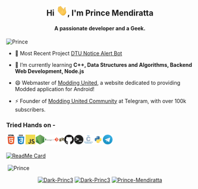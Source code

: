 <h2 align="center">Hi <img src="https://raw.githubusercontent.com/ABSphreak/ABSphreak/master/gifs/Hi.gif" width="30px">, I'm Prince Mendiratta</h2>
<h4 align="center">A passionate developer and a Geek.</h4>

<p align="left"> <img src="https://komarev.com/ghpvc/?username=Prince-Mendiratta" alt="Prince" /> </p>

- 🔭 Most Recent Project [DTU Notice Alert Bot](https://github.com/Prince-Mendiratta/DTU-Alert-Bot)

- 🌱 I’m currently learning **C++, Data Structures and Algorithms, Backend Web Development, Node.js**

- 😄 Webmaster of [Modding United](https://moddingunited.xyz), a website dedicated to providing Modded application for Android!

- ⚡ Founder of [Modding United Community](https://telegram.dog/allapkforfree) at Telegram, with over 100k subscribers.

### Tried Hands on -
<img align="left" alt="HTML5" width="26px" src="https://raw.githubusercontent.com/github/explore/80688e429a7d4ef2fca1e82350fe8e3517d3494d/topics/html/html.png" />
<img align="left" alt="CSS3" width="26px" src="https://raw.githubusercontent.com/github/explore/80688e429a7d4ef2fca1e82350fe8e3517d3494d/topics/css/css.png" />
<img align="left" alt="JavaScript" width="26px" src="https://raw.githubusercontent.com/github/explore/80688e429a7d4ef2fca1e82350fe8e3517d3494d/topics/javascript/javascript.png" />
<img align="left" alt="Node.js" width="26px" src="https://raw.githubusercontent.com/github/explore/80688e429a7d4ef2fca1e82350fe8e3517d3494d/topics/nodejs/nodejs.png" />
<img align="left" alt="MongoDB" width="26px" src="https://raw.githubusercontent.com/github/explore/80688e429a7d4ef2fca1e82350fe8e3517d3494d/topics/mongodb/mongodb.png" />
<img align="left" alt="Git" width="26px" src="https://raw.githubusercontent.com/github/explore/80688e429a7d4ef2fca1e82350fe8e3517d3494d/topics/git/git.png" />
<img align="left" alt="GitHub" width="26px" src="https://raw.githubusercontent.com/github/explore/78df643247d429f6cc873026c0622819ad797942/topics/github/github.png" />
<img align="left" alt="Terminal" width="26px" src="https://raw.githubusercontent.com/github/explore/80688e429a7d4ef2fca1e82350fe8e3517d3494d/topics/terminal/terminal.png" />
<img align="left" alt="C" width="26px" src="https://raw.githubusercontent.com/github/explore/f64f3d8c8de94008bb98f13f35b6b7f89d3b0060/topics/c/c.png" />
<img align="left" alt="Python" width="26px" src="https://raw.githubusercontent.com/github/explore/f64f3d8c8de94008bb98f13f35b6b7f89d3b0060/topics/python/python.png" />
<img align="left" alt="Telegram" width="26px" src="https://raw.githubusercontent.com/github/explore/f64f3d8c8de94008bb98f13f35b6b7f89d3b0060/topics/telegram/telegram.png" />

<br />
<br />

[![ReadMe Card](https://github-readme-stats.vercel.app/api/pin/?username=Prince-Mendiratta&repo=X-tra-Telegram)](https://github.com/Prince-Mendiratta/X-tra-Telegram)


<p>&nbsp;<img align="center" src="https://github-readme-stats.vercel.app/api?username=Prince-Mendiratta&show_icons=true" alt="Prince" /></p>

<p align="center">
<a href="https://telegram.dog/anubisxx" target="blank"><img align="center" src="https://cdn.jsdelivr.net/npm/simple-icons@3.0.1/icons/telegram.svg" alt="Dark-Princ3" height="30" width="30" /></a>
<a href="https://www.linkedin.com/in/Prince-Mendiratta" target="blank"><img align="center" src="https://cdn.jsdelivr.net/npm/simple-icons@3.0.1/icons/linkedin.svg" alt="Dark-Princ3" height="30" width="30" /></a>
<a href="https://instagram.com/charming_guy0211" target="blank"><img align="center" src="https://cdn.jsdelivr.net/npm/simple-icons@3.0.1/icons/instagram.svg" alt="Prince-Mendiratta" height="30" width="30" /></a>
</p>

